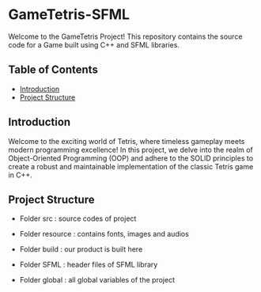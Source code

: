 # GameTetris-SFML

Welcome to the GameTetris Project! This repository contains the source code for a Game built using C++ and SFML libraries.


## Table of Contents

- [Introduction](#introduction)
- [Project Structure](#project-structure)

## Introduction

Welcome to the exciting world of Tetris, where timeless gameplay meets modern programming excellence! In this project, we delve into the realm of Object-Oriented Programming (OOP) and adhere to the SOLID principles to create a robust and maintainable implementation of the classic Tetris game in C++.


## Project Structure

- Folder src : source codes of project

- Folder resource : contains fonts, images and audios

- Folder build : our product is built here

- Folder SFML : header files of SFML library

- Folder global : all global variables of the project
